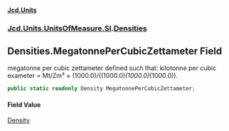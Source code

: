 #### [Jcd.Units](index.md 'index')

### [Jcd.Units.UnitsOfMeasure.SI](Jcd.Units.UnitsOfMeasure.SI.md 'Jcd.Units.UnitsOfMeasure.SI').[Densities](Densities.md 'Jcd.Units.UnitsOfMeasure.SI.Densities')

## Densities.MegatonnePerCubicZettameter Field

megatonne per cubic zettameter defined such that: kilotonne per cubic exameter = Mt/Zm³ ×
(1000.0)/((1000.0)*(1000.0)*(1000.0)).

```csharp
public static readonly Density MegatonnePerCubicZettameter;
```

#### Field Value

[Density](Density.md 'Jcd.Units.UnitTypes.Density')